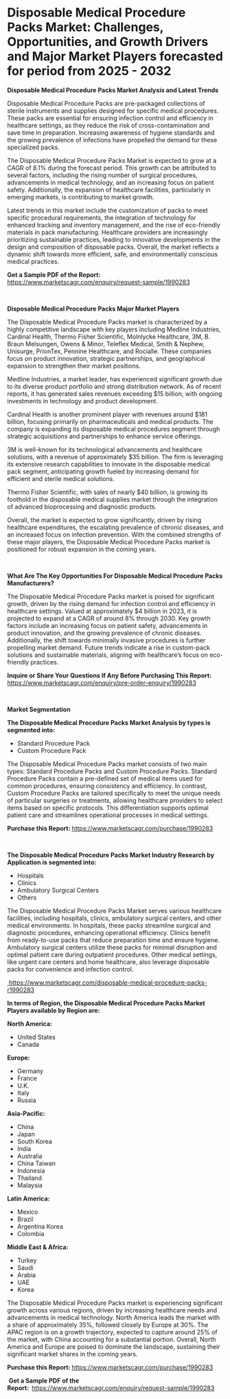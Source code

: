 <p><h1>Disposable Medical Procedure Packs Market: Challenges, Opportunities, and Growth Drivers and Major Market Players forecasted for period from 2025 - 2032</h1></p><p><strong>Disposable Medical Procedure Packs Market Analysis and Latest Trends</strong></p>
<p><p>Disposable Medical Procedure Packs are pre-packaged collections of sterile instruments and supplies designed for specific medical procedures. These packs are essential for ensuring infection control and efficiency in healthcare settings, as they reduce the risk of cross-contamination and save time in preparation. Increasing awareness of hygiene standards and the growing prevalence of infections have propelled the demand for these specialized packs.</p><p>The Disposable Medical Procedure Packs Market is expected to grow at a CAGR of 8.1% during the forecast period. This growth can be attributed to several factors, including the rising number of surgical procedures, advancements in medical technology, and an increasing focus on patient safety. Additionally, the expansion of healthcare facilities, particularly in emerging markets, is contributing to market growth.</p><p>Latest trends in this market include the customization of packs to meet specific procedural requirements, the integration of technology for enhanced tracking and inventory management, and the rise of eco-friendly materials in pack manufacturing. Healthcare providers are increasingly prioritizing sustainable practices, leading to innovative developments in the design and composition of disposable packs. Overall, the market reflects a dynamic shift towards more efficient, safe, and environmentally conscious medical practices.</p></p>
<p><strong>Get a Sample PDF of the Report:&nbsp;</strong> <a href="https://www.marketscagr.com/enquiry/request-sample/1990283?utm_campaign=2667&utm_medium=2&utm_source=Github&utm_content=ia&utm_term=16042025&utm_id=disposable-medical-procedure-packs">https://www.marketscagr.com/enquiry/request-sample/1990283</a></p>
<p>&nbsp;</p>
<p><strong>Disposable Medical Procedure Packs Major Market Players</strong></p>
<p><p>The Disposable Medical Procedure Packs market is characterized by a highly competitive landscape with key players including Medline Industries, Cardinal Health, Thermo Fisher Scientific, Molnlycke Healthcare, 3M, B. Braun Melsungen, Owens & Minor, Teleflex Medical, Smith & Nephew, Unisurge, PrionTex, Pennine Healthcare, and Rocialle. These companies focus on product innovation, strategic partnerships, and geographical expansion to strengthen their market positions.</p><p>Medline Industries, a market leader, has experienced significant growth due to its diverse product portfolio and strong distribution network. As of recent reports, it has generated sales revenues exceeding $15 billion, with ongoing investments in technology and product development.</p><p>Cardinal Health is another prominent player with revenues around $181 billion, focusing primarily on pharmaceuticals and medical products. The company is expanding its disposable medical procedures segment through strategic acquisitions and partnerships to enhance service offerings.</p><p>3M is well-known for its technological advancements and healthcare solutions, with a revenue of approximately $35 billion. The firm is leveraging its extensive research capabilities to innovate in the disposable medical pack segment, anticipating growth fueled by increasing demand for efficient and sterile medical solutions.</p><p>Thermo Fisher Scientific, with sales of nearly $40 billion, is growing its foothold in the disposable medical supplies market through the integration of advanced bioprocessing and diagnostic products.</p><p>Overall, the market is expected to grow significantly, driven by rising healthcare expenditures, the escalating prevalence of chronic diseases, and an increased focus on infection prevention. With the combined strengths of these major players, the Disposable Medical Procedure Packs market is positioned for robust expansion in the coming years.</p></p>
<p>&nbsp;</p>
<p><strong>What Are The Key Opportunities For Disposable Medical Procedure Packs Manufacturers?</strong></p>
<p><p>The Disposable Medical Procedure Packs market is poised for significant growth, driven by the rising demand for infection control and efficiency in healthcare settings. Valued at approximately $4 billion in 2023, it is projected to expand at a CAGR of around 8% through 2030. Key growth factors include an increasing focus on patient safety, advancements in product innovation, and the growing prevalence of chronic diseases. Additionally, the shift towards minimally invasive procedures is further propelling market demand. Future trends indicate a rise in custom-pack solutions and sustainable materials, aligning with healthcare’s focus on eco-friendly practices.</p></p>
<p><strong>Inquire or Share Your Questions If Any Before Purchasing This Report:</strong> <a href="https://www.marketscagr.com/enquiry/pre-order-enquiry/1990283?utm_campaign=2667&utm_medium=2&utm_source=Github&utm_content=ia&utm_term=16042025&utm_id=disposable-medical-procedure-packs">https://www.marketscagr.com/enquiry/pre-order-enquiry/1990283</a></p>
<p>&nbsp;</p>
<p><strong>Market Segmentation</strong></p>
<p><strong>The Disposable Medical Procedure Packs Market Analysis by types is segmented into:</strong></p>
<p><ul><li>Standard Procedure Pack</li><li>Custom Procedure Pack</li></ul></p>
<p><p>The Disposable Medical Procedure Packs market consists of two main types: Standard Procedure Packs and Custom Procedure Packs. Standard Procedure Packs contain a pre-defined set of medical items used for common procedures, ensuring consistency and efficiency. In contrast, Custom Procedure Packs are tailored specifically to meet the unique needs of particular surgeries or treatments, allowing healthcare providers to select items based on specific protocols. This differentiation supports optimal patient care and streamlines operational processes in medical settings.</p></p>
<p><strong>Purchase this Report:&nbsp;</strong><a href="https://www.marketscagr.com/purchase/1990283?utm_campaign=2667&utm_medium=2&utm_source=Github&utm_content=ia&utm_term=16042025&utm_id=disposable-medical-procedure-packs">https://www.marketscagr.com/purchase/1990283</a></p>
<p>&nbsp;</p>
<p><strong>The Disposable Medical Procedure Packs Market Industry Research by Application is segmented into:</strong></p>
<p><ul><li>Hospitals</li><li>Clinics</li><li>Ambulatory Surgical Centers</li><li>Others</li></ul></p>
<p><p>The Disposable Medical Procedure Packs Market serves various healthcare facilities, including hospitals, clinics, ambulatory surgical centers, and other medical environments. In hospitals, these packs streamline surgical and diagnostic procedures, enhancing operational efficiency. Clinics benefit from ready-to-use packs that reduce preparation time and ensure hygiene. Ambulatory surgical centers utilize these packs for minimal disruption and optimal patient care during outpatient procedures. Other medical settings, like urgent care centers and home healthcare, also leverage disposable packs for convenience and infection control.</p></p>
<p><a href="https://www.marketscagr.com/disposable-medical-procedure-packs-r1990283?utm_campaign=2667&utm_medium=2&utm_source=Github&utm_content=ia&utm_term=16042025&utm_id=disposable-medical-procedure-packs">&nbsp;https://www.marketscagr.com/disposable-medical-procedure-packs-r1990283</a></p>
<p><strong>In terms of Region, the Disposable Medical Procedure Packs Market Players available by Region are:</strong></p>
<p>
    <p> <strong> North America: </strong>
        <ul>
            <li>United States</li>
            <li>Canada</li>
        </ul>
        </p> 
    <p> <strong> Europe: </strong>
        <ul>
            <li>Germany</li>
            <li>France</li>
            <li>U.K.</li>
            <li>Italy</li>
            <li>Russia</li>
        </ul>
        </p> 
    <p> <strong> Asia-Pacific: </strong>
        <ul>
            <li>China</li>
            <li>Japan</li>
            <li>South Korea</li>
            <li>India</li>
            <li>Australia</li>
            <li>China Taiwan</li>
            <li>Indonesia</li>
            <li>Thailand</li>
            <li>Malaysia</li>
        </ul>
        </p> 
    <p> <strong> Latin America: </strong>
        <ul>
            <li>Mexico</li>
            <li>Brazil</li>
            <li>Argentina Korea</li>
            <li>Colombia</li>
        </ul>
        </p> 
    <p> <strong> Middle East & Africa: </strong>
        <ul>
            <li>Turkey</li>
            <li>Saudi</li>
            <li>Arabia</li>
            <li>UAE</li>
            <li>Korea</li>
        </ul>
    </p>
    </p>
<p><p>The Disposable Medical Procedure Packs market is experiencing significant growth across various regions, driven by increasing healthcare needs and advancements in medical technology. North America leads the market with a share of approximately 35%, followed closely by Europe at 30%. The APAC region is on a growth trajectory, expected to capture around 25% of the market, with China accounting for a substantial portion. Overall, North America and Europe are poised to dominate the landscape, sustaining their significant market shares in the coming years.</p></p>
<p><strong>Purchase this Report: </strong><a href="https://www.marketscagr.com/purchase/1990283?utm_campaign=2667&utm_medium=2&utm_source=Github&utm_content=ia&utm_term=16042025&utm_id=disposable-medical-procedure-packs">https://www.marketscagr.com/purchase/1990283</a></p>
<p>&nbsp;<strong>Get a Sample PDF of the Report:&nbsp;&nbsp;</strong><a href="https://www.marketscagr.com/enquiry/request-sample/1990283?utm_campaign=2667&utm_medium=2&utm_source=Github&utm_content=ia&utm_term=16042025&utm_id=disposable-medical-procedure-packs">https://www.marketscagr.com/enquiry/request-sample/1990283</a></p>
<p><strong></strong></p>
<p><p></p><p></p><p></p></p>